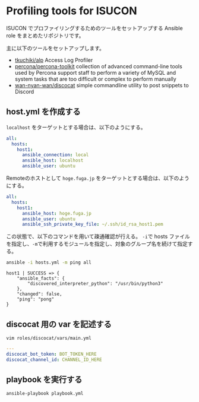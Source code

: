 # Profiling tools for ISUCON

ISUCON でプロファイリングするためのツールをセットアップする Ansible role をまとめたリポジトリです。

主に以下のツールをセットアップします。

- [tkuchiki/alp](https://github.com/tkuchiki/alp) Access Log Profiler
- [percona/percona-toolkit](https://github.com/percona/percona-toolkit) collection of advanced command-line tools used by Percona support staff to perform a variety of MySQL and system tasks that are too difficult or complex to perform manually
- [wan-nyan-wan/discocat](https://github.com/wan-nyan-wan/discocat) simple commandline utility to post snippets to Discord

## host.yml を作成する

`localhost` をターゲットとする場合は、以下のようにする。

```yml:hosts.yml
all:
  hosts:
    host1:
      ansible_connection: local
      ansible_host: localhost
      ansible_user: ubuntu
```

Remoteのホストとして `hoge.fuga.jp` をターゲットとする場合は、以下のようにする。

```yml:hosts.yml
all:
  hosts:
    host1:
      ansible_host: hoge.fuga.jp
      ansible_user: ubuntu
      ansible_ssh_private_key_file: ~/.ssh/id_rsa_host1.pem
```

この状態で、以下のコマンドを用いて疎通確認が行える。
`-i`で hosts ファイルを指定し、`-m`で利用するモジュールを指定し、対象のグループ名を続けて指定する。

```sh
ansible -i hosts.yml -m ping all
```

```
host1 | SUCCESS => {
    "ansible_facts": {
        "discovered_interpreter_python": "/usr/bin/python3"
    },
    "changed": false,
    "ping": "pong"
}
```

## discocat 用の var を記述する

```
vim roles/discocat/vars/main.yml
```

```yml:roles/discocat/vars/main.yml
---
discocat_bot_token: BOT_TOKEN_HERE
discocat_channel_id: CHANNEL_ID_HERE
```

## playbook を実行する

```sh
ansible-playbook playbook.yml
```

